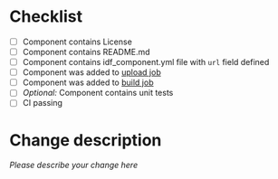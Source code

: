 # Checklist

- [ ] Component contains License
- [ ] Component contains README.md
- [ ] Component contains idf_component.yml file with `url` field defined
- [ ] Component was added to [upload job](https://github.com/espressif/idf-extra-components/blob/master/.github/workflows/upload_component.yml#L18)
- [ ] Component was added to [build job](https://github.com/espressif/idf-extra-components/blob/master/test_app/CMakeLists.txt#L8)
- [ ] _Optional:_ Component contains unit tests
- [ ] CI passing

# Change description
_Please describe your change here_
